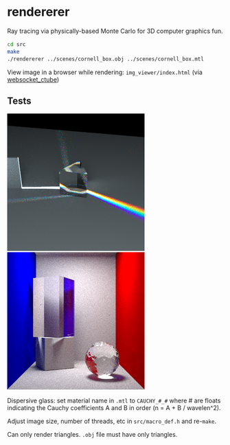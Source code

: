 # rendererer
Ray tracing via physically-based Monte Carlo for 3D computer graphics fun.

```bash
cd src
make
./rendererer ../scenes/cornell_box.obj ../scenes/cornell_box.mtl
```

View image in a browser while rendering: `img_viewer/index.html` (via
[websocket_ctube](https://github.com/bryance-oyang/websocket_ctube))


## Tests
![prism_img](prism.png)
![cornell_box_img](cornell_box.png)

Dispersive glass: set material name in `.mtl` to `CAUCHY_#_#` where # are floats
indicating the Cauchy coefficients A and B in order (n = A + B / wavelen^2).

Adjust image size, number of threads, etc in `src/macro_def.h` and re-`make`.

Can only render triangles. `.obj` file must have only triangles.
